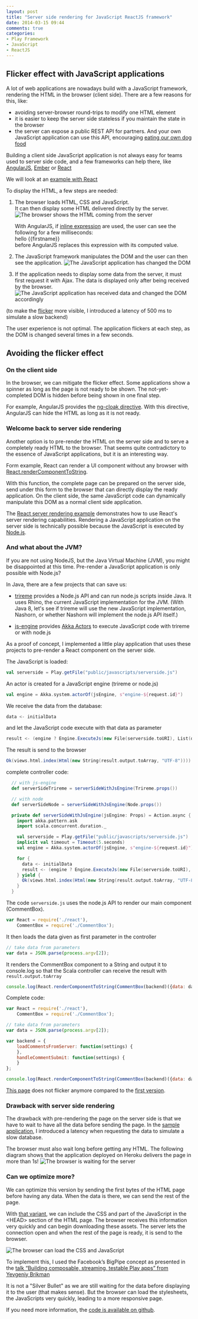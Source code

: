 ```yaml
---
layout: post
title: "Server side rendering for JavaScript ReactJS framework"
date: 2014-03-15 09:44
comments: true
categories:
- Play Framework
- JavaScript
- ReactJS
---
```

## Flicker effect with JavaScript applications

A lot of web applications are nowadays build with a JavaScript framework, rendering the HTML in the browser (client side).
There are a few reasons for this, like:

- avoiding server-browser round-trips to modify one HTML element
- it is easier to keep the server side stateless if you maintain the state in the browser
- the server can expose a public REST API for partners. And your own JavaScript application can use this API, encouraging [eating our own dog food](http://en.wikipedia.org/wiki/Eating_your_own_dog_food)

Building a client side JavaScript application is not always easy for teams used to server side code, and a few frameworks can help there, like [AngularJS](http://angularjs.org/), [Ember](http://emberjs.com/) or [React](http://facebook.github.io/react/)

We will look at an [example with React](http://play-react.herokuapp.com/clientSide)

To display the HTML, a few steps are needed:

1. The browser loads HTML, CSS and JavaScript.<br>
   It can then display some HTML delivered directly by the server.<br>
	![The browser shows the HTML coming from the server](/assets/2014-03-15/server.png)

	With AngularJS, if [inline expression](http://docs.angularjs.org/guide/expression) are used, the user can see the following for a few milliseconds:<br/>
	hello \{\{firstname}}<br/>
	before AngularJS replaces this expression with its computed value.

2. The JavaScript framework manipulates the DOM and the user can then see the application.
	![The JavaScript application has changed the DOM](/assets/2014-03-15/server_and_client.png)


3. If the application needs to display some data from the server, it must first request it with Ajax. The data is displayed only after being received by the browser.
	![The JavaScript application has received data and changed the DOM accordingly](/assets/2014-03-15/server_and_client_and_data.png)

(to make the [flicker](http://play-react.herokuapp.com/clientSide) more visible, I introduced a latency of 500 ms to simulate a slow backend)

The user experience is not optimal. The application flickers at each step, as the DOM is changed several times in a few seconds.

## Avoiding the flicker effect
### On the client side

In the browser, we can mitigate the flicker effect.
Some applications show a spinner as long as the page is not ready to be shown.
The not-yet-completed DOM is hidden before being shown in one final step.

For example, AngularJS provides the [ng-cloak directive](http://docs.angularjs.org/api/ng/directive/ngCloak).
With this directive, AngularJS can hide the HTML as long as it is not ready.


### Welcome back to server side rendering

Another option is to pre-render the HTML on the server side and to serve a completely ready HTML to the browser.
That seems quite contradictory to the essence of JavaScript applications, but it is an interesting way.

Form example, React can render a UI component without any browser with [React.renderComponentToString](http://facebook.github.io/react/docs/top-level-api.html#react.rendercomponenttostring).

With this function, the complete page can be prepared on the server side, send under this form to the browser that can directly display the ready application. On the client side, the same JavaScript code can dynamically manipulate this DOM as a normal client side application.

The [React server rendering example](https://github.com/mhart/react-server-example) demonstrates how to use React's server rendering capabilities. Rendering a JavaScript application on the server side is technically possible because the JavaScript is executed by [Node.js](http://nodejs.org/).

### And what about the JVM?

If you are not using NodeJS, but the Java Virtual Machine (JVM), you might be disappointed at this time.
Pre-render a JavaScript application is only possible with Node.js?

In Java, there are a few projects that can save us:

- [trireme](https://github.com/apigee/trireme) provides a Node.js API and can run node.js scripts inside Java. It uses Rhino, the current JavaScript implementation for the JVM. (With Java 8, let's see if trireme will use the new JavaScript implementation, Nashorn, or whether Nashorn will implement the node.js API itself.)

- [js-engine](https://github.com/typesafehub/js-engine) provides [Akka Actors](http://akka.io/) to execute JavaScript code with trireme or with node.js

As a proof of concept, I implemented a little play application that uses these projects to pre-render a React component on the server side.

The JavaScript is loaded:
```scala
val serverside = Play.getFile("public/javascripts/serverside.js")
```

An actor is created for a JavaScript engine (trireme or node.js)
```scala
val engine = Akka.system.actorOf(jsEngine, s"engine-${request.id}")
```

We receive the data from the database:
```scala
data <- initialData
```
and let the JavaScript code execute with that data as parameter
```scala
result <- (engine ? Engine.ExecuteJs(new File(serverside.toURI), List(data))).mapTo[JsExecutionResult]
```
The result is send to the browser
```scala
Ok(views.html.index(Html(new String(result.output.toArray, "UTF-8"))))
```
complete controller code:
```scala
  // with js-engine
  def serverSideTrireme = serverSideWithJsEngine(Trireme.props())

  // with node
  def serverSideNode = serverSideWithJsEngine(Node.props())

  private def serverSideWithJsEngine(jsEngine: Props) = Action.async { request =>
    import akka.pattern.ask
    import scala.concurrent.duration._

    val serverside = Play.getFile("public/javascripts/serverside.js")
    implicit val timeout = Timeout(5.seconds)
    val engine = Akka.system.actorOf(jsEngine, s"engine-${request.id}")

    for {
      data <- initialData
      result <- (engine ? Engine.ExecuteJs(new File(serverside.toURI), List(data))).mapTo[JsExecutionResult]
    } yield {
      Ok(views.html.index(Html(new String(result.output.toArray, "UTF-8"))))
    }
  }
```

The code `serverside.js` uses the node.js API to render our main component (CommentBox).
```javascript
var React = require('./react'),
    CommentBox = require('./CommentBox');
```

It then loads the data given as first parameter in the controller
```javascript
// take data from parameters
var data = JSON.parse(process.argv[2]);
```

It renders the CommentBox component to a String and output it to console.log so that the Scala controller can receive the result with `result.output.toArray`

```javascript
console.log(React.renderComponentToString(CommentBox(backend)({data: data, onServerSide: true})));
```

Complete code:
```javascript
var React = require('./react'),
    CommentBox = require('./CommentBox');

// take data from parameters
var data = JSON.parse(process.argv[2]);

var backend = {
    loadCommentsFromServer: function(settings) {
    },
    handleCommentSubmit: function(settings) {
    }
};

console.log(React.renderComponentToString(CommentBox(backend)({data: data, onServerSide: true})));
```

[This page](http://play-react.herokuapp.com/serverSide) does not flicker anymore compared to the [first version](http://play-react.herokuapp.com/clientSide).


### Drawback with server side rendering

The drawback with pre-rendering the page on the server side is that we have to wait to have all the data before sending the page.
In the [sample application](http://play-react.herokuapp.com/serverSide), I introduced a latency when requesting the data to simulate a slow database.

The browser must also wait long before getting any HTML. The following diagram shows that the application deployed on Heroku delivers the page in more than 1s!
![The browser is waiting for the server](/assets/2014-03-15/wait_for_server.png)


### Can we optimize more?

We can optimize this version by sending the first bytes of the HTML page before having any data.
When the data is there, we can send the rest of the page.

With [that variant](http://play-react.herokuapp.com/serverSideStream), we can include the CSS and part of the JavaScript in the \<HEAD\> section of the HTML page.
The browser receives this information very quickly and can begin downloading these assets.
The server lets the connection open and when the rest of the page is ready, it is send to the browser.

![The browser can load the CSS and JavaScript](/assets/2014-03-15/browser_loads_assets.png)

To implement this, I used the Facebook’s BigPipe concept as presented in the [talk “Building composable, streaming, testable Play apps” from Yevgeniy Brikman](http://de.slideshare.net/brikis98/composable-and-streamable-play-apps)

It is not a "Silver Bullet" as we are still waiting for the data before displaying it to the user (that makes sense).
But the browser can load the stylesheets, the JavaScripts very quickly, leading to a more responsive page.

If you need more information, the [code is available on github](https://github.com/yanns/play-react).
